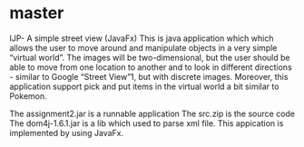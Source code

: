 # master
IJP- A simple street view (JavaFx)
This is java application which which allows the user to move around and manipulate objects in a very simple “virtual world”. The images will be two-dimensional, but the user should be able to move from one location to another and to look in different directions - similar to Google “Street View”1, but with discrete images. Moreover, this application support pick and put items in the virtual world a bit similar to Pokemon.

The assignment2.jar is a runnable application
The src.zip is the source code
The dom4j-1.6.1.jar is a lib which used to parse xml file.
This appication is implemented by using JavaFx.

